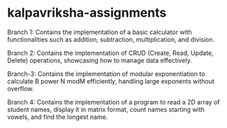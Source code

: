 # kalpavriksha-assignments
Branch 1: Contains the implementation of a basic calculator with functionalities such as addition, subtraction, multiplication, and division.

Branch 2: Contains the implementation of CRUD (Create, Read, Update, Delete) operations, showcasing how to manage data effectively.

Branch-3: Contains the implementation of modular exponentiation to calculate B power N modM efficiently, handling large exponents without overflow.

Branch 4: Contains the implementation of a program to read a 2D array of student names, display it in matrix format, count names starting with vowels, and find the longest name.

